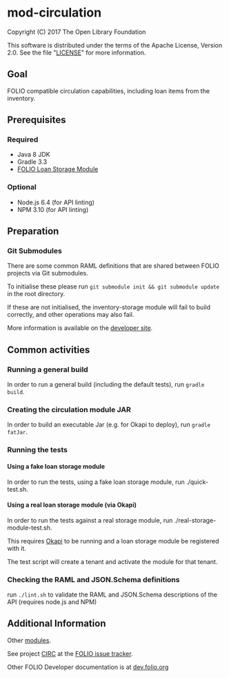 # mod-circulation
Copyright (C) 2017 The Open Library Foundation

This software is distributed under the terms of the Apache License,
Version 2.0. See the file "[LICENSE](LICENSE)" for more information.

## Goal

FOLIO compatible circulation capabilities, including loan items from the inventory.

## Prerequisites

### Required

- Java 8 JDK
- Gradle 3.3
- [FOLIO Loan Storage Module](https://github.com/folio-org/mod-loan-storage)

### Optional

- Node.js 6.4 (for API linting)
- NPM 3.10 (for API linting)

## Preparation

### Git Submodules

There are some common RAML definitions that are shared between FOLIO projects via Git submodules.

To initialise these please run `git submodule init && git submodule update` in the root directory.

If these are not initialised, the inventory-storage module will fail to build correctly, and other operations may also fail.

More information is available on the [developer site](http://dev.folio.org/doc/setup#update-git-submodules).

## Common activities

### Running a general build

In order to run a general build (including the default tests), run `gradle build`.

### Creating the circulation module JAR

In order to build an executable Jar (e.g. for Okapi to deploy), run `gradle fatJar`.

### Running the tests

#### Using a fake loan storage module

In order to run the tests, using a fake loan storage module, run ./quick-test.sh.

#### Using a real loan storage module (via Okapi)

In order to run the tests against a real storage module, run ./real-storage-module-test.sh.

This requires [Okapi](https://github.com/folio-org/okapi) to be running and a loan storage module be registered with it.

The test script will create a tenant and activate the module for that tenant.

### Checking the RAML and JSON.Schema definitions

run `./lint.sh` to validate the RAML and JSON.Schema descriptions of the API (requires node.js and NPM)

## Additional Information

Other [modules](http://dev.folio.org/source-code/#server-side).

See project [CIRC](https://issues.folio.org/browse/CIRC)
at the [FOLIO issue tracker](http://dev.folio.org/community/guide-issues).

Other FOLIO Developer documentation is at [dev.folio.org](http://dev.folio.org/)
